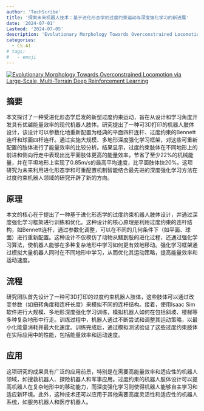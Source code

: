 ```yaml
---
author: 'TechScribe'
title: '探索未来机器人技术：基于进化形态学的过度约束运动与深度强化学习的新进展'
date: '2024-07-01'
Lastmod: '2024-07-05'
description: 'Evolutionary Morphology Towards Overconstrained Locomotion via Large-Scale, Multi-Terrain Deep Reinforcement Learning'
categories:
  - CS.AI
# tags:
#   - emoji
---
```


[![Evolutionary Morphology Towards Overconstrained Locomotion via Large-Scale, Multi-Terrain Deep Reinforcement Learning](https://arxiv-research-1301205113.cos.ap-guangzhou.myqcloud.com/images/2407.01050v1.pdf_0.jpg)](https://arxiv.org/abs/2407.01050v1)

## 摘要

本文探讨了一种受进化形态学启发的新型过度约束运动，旨在从设计和学习角度开发具有优越能量效率的现代机器人肢体。研究提出了一种可3D打印的机器人肢体设计，该设计可以参数化地重新配置为经典的平面四杆连杆、过度约束的Bennett连杆和球面四杆连杆。通过实施大规模、多地形深度强化学习框架，对这些可重新配置的肢体进行了能量效率的比较分析。结果显示，过度约束肢体在不同地形上的前进和侧向行走中表现出比平面肢体更高的能量效率，节省了至少22%的机械能量，并在平坦地形上实现了0.85m/s的最高平均速度，比平面肢体快20%。这项研究为未来利用进化形态学和可重配置机制智能结合最先进的深度强化学习方法在过度约束机器人领域的研究开辟了新的方向。<!--more-->

## 原理

本文的核心在于提出了一种基于进化形态学的过度约束机器人肢体设计，并通过深度强化学习框架进行训练和优化。这种设计的核心原理是利用过度约束的连杆结构，如Bennett连杆，通过参数化调整，可以在不同的几何条件下（如平面、球面）进行重新配置。这种设计不仅模仿了动物从鳍到肢的进化过程，还通过强化学习算法，使机器人能够在多种复杂地形中学习如何更有效地移动。强化学习框架通过模拟大量机器人同时在不同地形中学习，从而优化其运动策略，提高能量效率和运动速度。

## 流程

研究团队首先设计了一种可3D打印的过度约束机器人肢体，这些肢体可以通过改变参数（如扭转角度和连杆长度）来模拟不同的连杆结构。接着，使用Isaac Sim软件进行大规模、多地形深度强化学习训练，模拟机器人如何在包括斜坡、楼梯等多种复杂地形中行走。训练过程中，机器人通过不断尝试和调整其运动策略，以最小化能量消耗并最大化速度。训练完成后，通过模拟测试验证了这些过度约束肢体在实际应用中的性能，包括能量效率和运动速度。

## 应用

这项研究的成果具有广泛的应用前景，特别是在需要高能量效率和适应性的机器人领域，如搜救机器人、探险机器人和军事应用。过度约束的机器人肢体设计可以提高机器人在复杂地形中的移动能力，而深度强化学习则使得机器人能够自主学习和适应新环境。此外，这种技术还可以应用于其他需要高度灵活性和适应性的机器人系统，如服务机器人和医疗机器人。